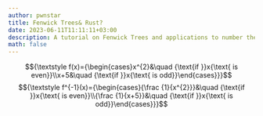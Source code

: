 ```yaml
---
author: pwnstar
title: Fenwick Trees& Rust?
date: 2023-06-11T11:11:11+03:00
description: A tutorial on Fenwick Trees and applications to number theory
math: false
---
```


$${\textstyle f(x)={\begin{cases}x^{2}&\quad {\text{if }}x{\text{ is even}}\\x+5&\quad {\text{if }}x{\text{ is odd}}\end{cases}}}$$
$${\textstyle f^{-1}(x)={\begin{cases}{\frac {1}{x^{2}}}&\quad {\text{if }}x{\text{ is even}}\\{\frac {1}{x+5}}&\quad {\text{if }}x{\text{ is odd}}\end{cases}}}$$